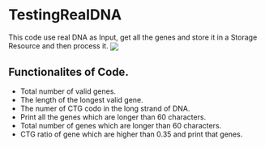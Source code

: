 # TestingRealDNA

This code use real DNA as Input, get all the genes and store it in a Storage Resource and then process it.
<img align="center" src=https://user-images.githubusercontent.com/53362962/88531367-5e6db380-d020-11ea-9a11-7c546f711047.PNG>

## Functionalites of Code.
* Total number  of valid genes.
* The length of the longest valid gene.
* The numer of CTG codo  in the long strand of DNA.
* Print all the genes which are longer than 60 characters.
* Total number  of genes which are longer than 60 characters.
* CTG ratio of gene which are higher than 0.35 and print that genes.
